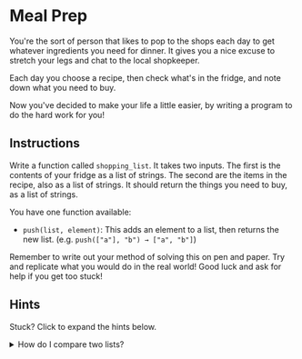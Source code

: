 # Meal Prep

You're the sort of person that likes to pop to the shops each day to get whatever ingredients you need for dinner.
It gives you a nice excuse to stretch your legs and chat to the local shopkeeper.

Each day you choose a recipe, then check what's in the fridge, and note down what you need to buy.

Now you've decided to make your life a little easier, by writing a program to do the hard work for you!

## Instructions

Write a function called `shopping_list`.
It takes two inputs.
The first is the contents of your fridge as a list of strings.
The second are the items in the recipe, also as a list of strings.
It should return the things you need to buy, as a list of strings.

You have one function available:

- `push(list, element)`: This adds an element to a list, then returns the new list. (e.g. `push(["a"], "b") → ["a", "b"]`)

Remember to write out your method of solving this on pen and paper.
Try and replicate what you would do in the real world! Good luck and ask for help if you get too stuck!

## Hints

Stuck? Click to expand the hints below.

<details><summary>How do I compare two lists?</summary>

In JikiScript, you can't just compare two lists by writing `["a"] == ["a"]`.
Jiki will give you an error.

But do you actually want to do that?
Do you want to know if the lists are identical, or rather if they contain the same items?

You can check to see if the items in two lists are the same.
Imagine you're given two lists both containing 20 items.
If I ask you if the lists contain the same items, what are the steps you take to work that out?
The way you do that in the real world is pretty much identical to the way you do it in code.

</details>
